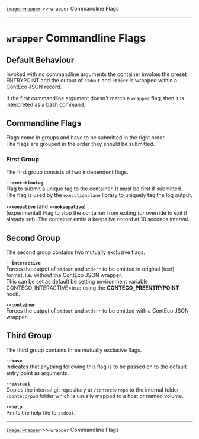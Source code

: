 [`image.wrapper`](../README.md) >> `wrapper` Commandline Flags

-----

# `wrapper` Commandline Flags

## Default Behaviour

Invoked with no commandline arguments the container invokes the preset ENTRYPOINT and the output of `stdout` and `stderr` is wrapped within a ContEco JSON record.

If the first commandline argument doesn't match a `wrapper` flag, then it is interpreted as a bash command.

## Commandline Flags

Flags come in groups and have to be submitted in the right order.  
The flags are grouped in the order they should be submitted.

### First Group

The first group consists of two independent flags.

__`--executiontag`__  
Flag to submit a unique tag to the container. It must be first if submitted.  
The flag is used by the `executionplane` library to uniquely tag the log output.

__`--keepalive`__  (and __`--nokeepalive`__)  
(experimental) Flag to stop the container from exiting (or override to exit if already set). The container emits a keepalive record at 10 seconds interval.

## Second Group

The second group contains two mutually exclusive flags.

__`--interactive`__  
Forces the output of `stdout` and `stderr` to be emitted in  original (text) format, i.e. without the ContEco JSON wrapper.  
This can be set as default be setting environment variable CONTECO_INTERACTIVE=true using the __CONTECO_PREENTRYPOINT__ hook.

__`--container`__  
Forces the output of `stdout` and `stderr` to be emitted with a  ContEco JSON wrapper.

## Third Group

The third group contains three mutually exclusive flags.

__`--base`__  
Indicates that anything following this flag is to be passed on to the default entry point as arguments.

__`--extract`__  
Copies the internal git repository at `/conteco/repo` to the internal folder `/conteco/pwd` folder which is usually mapped to a host or named volume.

__`--help`__  
Prints the help file to `stdout`.

-----
[`image.wrapper`](../README.md) >> `wrapper` Commandline Flags
